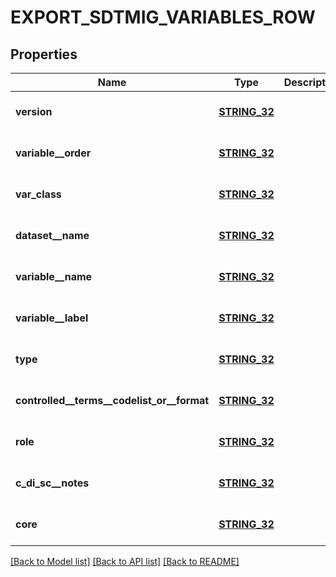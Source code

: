 # EXPORT_SDTMIG_VARIABLES_ROW

## Properties
Name | Type | Description | Notes
------------ | ------------- | ------------- | -------------
**version** | [**STRING_32**](STRING_32.md) |  | [optional] [default to null]
**variable__order** | [**STRING_32**](STRING_32.md) |  | [optional] [default to null]
**var_class** | [**STRING_32**](STRING_32.md) |  | [optional] [default to null]
**dataset__name** | [**STRING_32**](STRING_32.md) |  | [optional] [default to null]
**variable__name** | [**STRING_32**](STRING_32.md) |  | [optional] [default to null]
**variable__label** | [**STRING_32**](STRING_32.md) |  | [optional] [default to null]
**type** | [**STRING_32**](STRING_32.md) |  | [optional] [default to null]
**controlled__terms__codelist_or__format** | [**STRING_32**](STRING_32.md) |  | [optional] [default to null]
**role** | [**STRING_32**](STRING_32.md) |  | [optional] [default to null]
**c_di_sc__notes** | [**STRING_32**](STRING_32.md) |  | [optional] [default to null]
**core** | [**STRING_32**](STRING_32.md) |  | [optional] [default to null]

[[Back to Model list]](../README.md#documentation-for-models) [[Back to API list]](../README.md#documentation-for-api-endpoints) [[Back to README]](../README.md)


